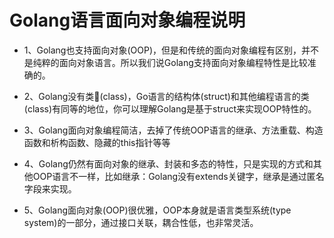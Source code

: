 # Golang语言面向对象编程说明

- 1、Golang也支持面向对象(OOP)，但是和传统的面向对象编程有区别，并不是纯粹的面向对象语言。所以我们说Golang支持面向对象编程特性是比较准确的。
  
- 2、Golang没有类(class)，Go语言的结构体(struct)和其他编程语言的类(class)有同等的地位，你可以理解Golang是基于struct来实现OOP特性的。

- 3、Golang面向对象编程简洁，去掉了传统OOP语言的继承、方法重载、构造函数和析构函数、隐藏的this指针等等

- 4、Golang仍然有面向对象的继承、封装和多态的特性，只是实现的方式和其他OOP语言不一样，比如继承：Golang没有extends关键字，继承是通过匿名字段来实现。

- 5、Golang面向对象(OOP)很优雅，OOP本身就是语言类型系统(type system)的一部分，通过接口关联，耦合性低，也非常灵活。